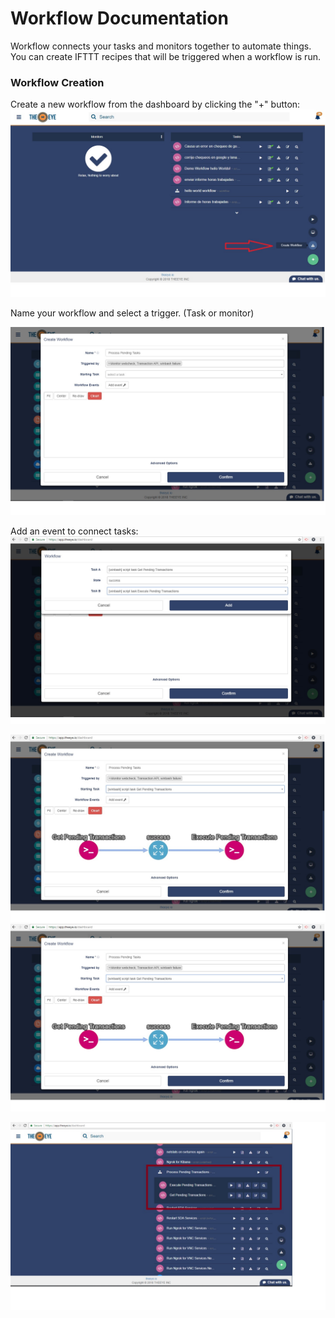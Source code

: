 # Workflow Documentation
Workflow connects your tasks and monitors together to automate things. You can create IFTTT recipes that will be triggered when a workflow is run.

### Workflow Creation

Create a new workflow from the dashboard by clicking the "+" button:
![](/images/workflow1.jpg)

Name your workflow and select a trigger. (Task or monitor)

![](/images/workflow2.jpg)

Add an event to connect tasks:
![](/images/workflow5.jpg)

![](/images/workflow4.jpg)
![](/images/workflow3.jpg)


![](/images/workflow6.jpg)

